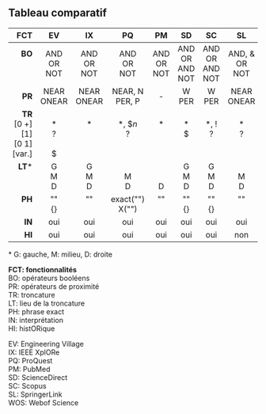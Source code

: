 ## Tableau comparatif

| FCT | EV | IX | PQ | PM | SD | SC | SL | WOS |
| -------------: | :-: | :-: | :-: | :-: | :-: | :-: | :-: | :-: | 
| **BO**<br/><br/><br/> | AND<br/>OR<br/>NOT | AND<br/>OR<br/>NOT | AND<br/>OR<br/>NOT | AND<br/>OR<br/>NOT | AND<br/>OR<br/>AND NOT | AND<br/>OR<br/>AND NOT | AND, &<br/>OR<br/>NOT | AND<br/>OR<br/>NOT |
| **PR** | NEAR<br/>ONEAR | NEAR<br/>ONEAR | NEAR, N<br/>PER, P | - | W<br/>PER | W<br/>PER | NEAR<br/>ONEAR | NEAR<br/>SAME |
| **TR**<br/>[0 +]<br/>[1]<br/>[0 1]<br/>[var.] | <br/>\*<br/>?<br/><br/>$ | <br/>\*<br/><br/><br/><br/> | <br/>\*, $*n*<br/>?<br/><br/><br/> | <br/>\*<br/><br/><br/><br/> | <br/>\*<br/>$<br/><br/><br/> | <br/>\*, !<br/>?<br/><br/><br/> | <br/>\*<br/>?<br/><br/><br/> | <br/>\*<br/>?<br/>$<br/><br/> |
| **LT**\*<br/><br/><br/> | G<br/>M<br/>D | G<br/>M<br/>D | <br/>M<br/>D | <br/><br/>D | G<br/>M<br/>D | G<br/>M<br/>D | <br/>M<br/>D | G<br/>M<br/>D |
| **PH**<br/><br/> | ""<br/>{}<br/> | ""<br/><br/> | exact("")<br/>X("") | ""<br/><br/> | ""<br/>{}<br/> | ""<br/>{}<br/> | ""<br/><br/> | ""<br/><br/> |
| **IN** | oui | oui | oui | oui | oui | oui | oui | oui |
| **HI** | oui | oui | oui | oui | oui | oui | non | oui |

\* G: gauche, M: milieu, D: droite   

**FCT: fonctionnalités**   
BO: opérateurs booléens   
PR: opérateurs de proximité   
TR: troncature   
LT: lieu de la troncature   
PH: phrase exact   
IN: interprétation   
HI: histORique   

EV: Engineering Village   
IX: IEEE XplORe   
PQ: ProQuest   
PM: PubMed   
SD: ScienceDirect   
SC: Scopus   
SL: SpringerLink   
WOS: Webof Science   